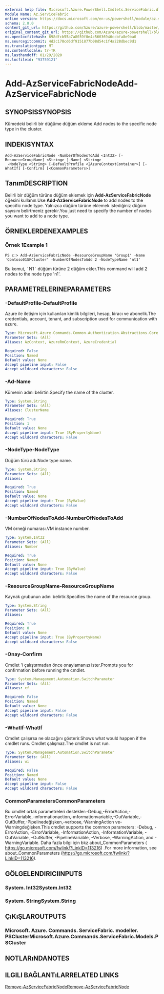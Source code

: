 ```yaml
---
external help file: Microsoft.Azure.PowerShell.Cmdlets.ServiceFabric.dll-Help.xml
Module Name: Az.ServiceFabric
online version: https://docs.microsoft.com/en-us/powershell/module/az.servicefabric/add-azservicefabricnode
schema: 2.0.0
content_git_url: https://github.com/Azure/azure-powershell/blob/master/src/ServiceFabric/ServiceFabric/help/Add-AzServiceFabricNode.md
original_content_git_url: https://github.com/Azure/azure-powershell/blob/master/src/ServiceFabric/ServiceFabric/help/Add-AzServiceFabricNode.md
ms.openlocfilehash: 698dfcb55a7a8039f0e4c56036946ccbfa8e9ba0
ms.sourcegitcommit: 4d2c178cd6df9151877b08d54c1f4a228dbec9d1
ms.translationtype: MT
ms.contentlocale: tr-TR
ms.lasthandoff: 01/29/2020
ms.locfileid: "93759121"
---
```

# <span data-ttu-id="21d9f-101">Add-AzServiceFabricNode</span><span class="sxs-lookup"><span data-stu-id="21d9f-101">Add-AzServiceFabricNode</span></span>

## <span data-ttu-id="21d9f-102">SYNOPSIS</span><span class="sxs-lookup"><span data-stu-id="21d9f-102">SYNOPSIS</span></span>
<span data-ttu-id="21d9f-103">Kümedeki belirli bir düğüme düğüm ekleme.</span><span class="sxs-lookup"><span data-stu-id="21d9f-103">Add nodes to the specific node type in the cluster.</span></span>

## <span data-ttu-id="21d9f-104">INDEKI</span><span class="sxs-lookup"><span data-stu-id="21d9f-104">SYNTAX</span></span>

```
Add-AzServiceFabricNode -NumberOfNodesToAdd <Int32> [-ResourceGroupName] <String> [-Name] <String>
 -NodeType <String> [-DefaultProfile <IAzureContextContainer>] [-WhatIf] [-Confirm] [<CommonParameters>]
```

## <span data-ttu-id="21d9f-105">Tanım</span><span class="sxs-lookup"><span data-stu-id="21d9f-105">DESCRIPTION</span></span>
<span data-ttu-id="21d9f-106">Belirli bir düğüm türüne düğüm eklemek için **Add-AzServiceFabricNode** öğesini kullanın.</span><span class="sxs-lookup"><span data-stu-id="21d9f-106">Use **Add-AzServiceFabricNode** to add nodes to the specific node type.</span></span> <span data-ttu-id="21d9f-107">Yalnızca düğüm türüne eklemek istediğiniz düğüm sayısını belirtmeniz gerekir.</span><span class="sxs-lookup"><span data-stu-id="21d9f-107">You just need to specify the number of nodes you want to add to a node type.</span></span>

## <span data-ttu-id="21d9f-108">ÖRNEKLERDEN</span><span class="sxs-lookup"><span data-stu-id="21d9f-108">EXAMPLES</span></span>

### <span data-ttu-id="21d9f-109">Örnek 1</span><span class="sxs-lookup"><span data-stu-id="21d9f-109">Example 1</span></span>
```
PS c:> Add-AzServiceFabricNode -ResourceGroupName 'Group1' -Name 'Contoso01SFCluster' -NumberOfNodesToAdd 2 -NodeTypeName 'nt1'
```

<span data-ttu-id="21d9f-110">Bu komut, ' N1 ' düğüm türüne 2 düğüm ekler.</span><span class="sxs-lookup"><span data-stu-id="21d9f-110">This command will add 2 nodes to the node type 'n1'.</span></span>

## <span data-ttu-id="21d9f-111">PARAMETRELERINE</span><span class="sxs-lookup"><span data-stu-id="21d9f-111">PARAMETERS</span></span>

### <span data-ttu-id="21d9f-112">-DefaultProfile</span><span class="sxs-lookup"><span data-stu-id="21d9f-112">-DefaultProfile</span></span>
<span data-ttu-id="21d9f-113">Azure ile iletişim için kullanılan kimlik bilgileri, hesap, kiracı ve abonelik.</span><span class="sxs-lookup"><span data-stu-id="21d9f-113">The credentials, account, tenant, and subscription used for communication with azure.</span></span>

```yaml
Type: Microsoft.Azure.Commands.Common.Authentication.Abstractions.Core.IAzureContextContainer
Parameter Sets: (All)
Aliases: AzContext, AzureRmContext, AzureCredential

Required: False
Position: Named
Default value: None
Accept pipeline input: False
Accept wildcard characters: False
```

### <span data-ttu-id="21d9f-114">-Ad</span><span class="sxs-lookup"><span data-stu-id="21d9f-114">-Name</span></span>
<span data-ttu-id="21d9f-115">Kümenin adını belirtin.</span><span class="sxs-lookup"><span data-stu-id="21d9f-115">Specify the name of the cluster.</span></span>

```yaml
Type: System.String
Parameter Sets: (All)
Aliases: ClusterName

Required: True
Position: 1
Default value: None
Accept pipeline input: True (ByPropertyName)
Accept wildcard characters: False
```

### <span data-ttu-id="21d9f-116">-NodeType</span><span class="sxs-lookup"><span data-stu-id="21d9f-116">-NodeType</span></span>
<span data-ttu-id="21d9f-117">Düğüm türü adı.</span><span class="sxs-lookup"><span data-stu-id="21d9f-117">Node type name.</span></span>

```yaml
Type: System.String
Parameter Sets: (All)
Aliases:

Required: True
Position: Named
Default value: None
Accept pipeline input: True (ByValue)
Accept wildcard characters: False
```

### <span data-ttu-id="21d9f-118">-NumberOfNodesToAdd</span><span class="sxs-lookup"><span data-stu-id="21d9f-118">-NumberOfNodesToAdd</span></span>
<span data-ttu-id="21d9f-119">VM örneği numarası.</span><span class="sxs-lookup"><span data-stu-id="21d9f-119">VM instance number.</span></span>

```yaml
Type: System.Int32
Parameter Sets: (All)
Aliases: Number

Required: True
Position: Named
Default value: None
Accept pipeline input: True (ByValue)
Accept wildcard characters: False
```

### <span data-ttu-id="21d9f-120">-ResourceGroupName</span><span class="sxs-lookup"><span data-stu-id="21d9f-120">-ResourceGroupName</span></span>
<span data-ttu-id="21d9f-121">Kaynak grubunun adını belirtir.</span><span class="sxs-lookup"><span data-stu-id="21d9f-121">Specifies the name of the resource group.</span></span>

```yaml
Type: System.String
Parameter Sets: (All)
Aliases:

Required: True
Position: 0
Default value: None
Accept pipeline input: True (ByPropertyName)
Accept wildcard characters: False
```

### <span data-ttu-id="21d9f-122">-Onay</span><span class="sxs-lookup"><span data-stu-id="21d9f-122">-Confirm</span></span>
<span data-ttu-id="21d9f-123">Cmdlet 'i çalıştırmadan önce onaylamanızı ister.</span><span class="sxs-lookup"><span data-stu-id="21d9f-123">Prompts you for confirmation before running the cmdlet.</span></span>

```yaml
Type: System.Management.Automation.SwitchParameter
Parameter Sets: (All)
Aliases: cf

Required: False
Position: Named
Default value: None
Accept pipeline input: False
Accept wildcard characters: False
```

### <span data-ttu-id="21d9f-124">-WhatIf</span><span class="sxs-lookup"><span data-stu-id="21d9f-124">-WhatIf</span></span>
<span data-ttu-id="21d9f-125">Cmdlet çalışırsa ne olacağını gösterir.</span><span class="sxs-lookup"><span data-stu-id="21d9f-125">Shows what would happen if the cmdlet runs.</span></span> <span data-ttu-id="21d9f-126">Cmdlet çalışmaz.</span><span class="sxs-lookup"><span data-stu-id="21d9f-126">The cmdlet is not run.</span></span>

```yaml
Type: System.Management.Automation.SwitchParameter
Parameter Sets: (All)
Aliases: wi

Required: False
Position: Named
Default value: None
Accept pipeline input: False
Accept wildcard characters: False
```

### <span data-ttu-id="21d9f-127">CommonParameters</span><span class="sxs-lookup"><span data-stu-id="21d9f-127">CommonParameters</span></span>
<span data-ttu-id="21d9f-128">Bu cmdlet ortak parametreleri destekler:-Debug,-ErrorAction,-ErrorVariable,-ınformationaction,-ınformationvariable,-OutVariable,-OutBuffer,-Pipelinedeğişken,-verbose,-WarningAction ve-Warningdeğişken.</span><span class="sxs-lookup"><span data-stu-id="21d9f-128">This cmdlet supports the common parameters: -Debug, -ErrorAction, -ErrorVariable, -InformationAction, -InformationVariable, -OutVariable, -OutBuffer, -PipelineVariable, -Verbose, -WarningAction, and -WarningVariable.</span></span> <span data-ttu-id="21d9f-129">Daha fazla bilgi için bkz about_CommonParameters ( https://go.microsoft.com/fwlink/?LinkID=113216) .</span><span class="sxs-lookup"><span data-stu-id="21d9f-129">For more information, see about_CommonParameters (https://go.microsoft.com/fwlink/?LinkID=113216).</span></span>

## <span data-ttu-id="21d9f-130">GÖLGELENDIRICI</span><span class="sxs-lookup"><span data-stu-id="21d9f-130">INPUTS</span></span>

### <span data-ttu-id="21d9f-131">System. Int32</span><span class="sxs-lookup"><span data-stu-id="21d9f-131">System.Int32</span></span>

### <span data-ttu-id="21d9f-132">System. String</span><span class="sxs-lookup"><span data-stu-id="21d9f-132">System.String</span></span>

## <span data-ttu-id="21d9f-133">ÇıKıŞLAR</span><span class="sxs-lookup"><span data-stu-id="21d9f-133">OUTPUTS</span></span>

### <span data-ttu-id="21d9f-134">Microsoft. Azure. Commands. ServiceFabric. modeller. PSCluster</span><span class="sxs-lookup"><span data-stu-id="21d9f-134">Microsoft.Azure.Commands.ServiceFabric.Models.PSCluster</span></span>

## <span data-ttu-id="21d9f-135">NOTLARıNDA</span><span class="sxs-lookup"><span data-stu-id="21d9f-135">NOTES</span></span>

## <span data-ttu-id="21d9f-136">ILGILI BAĞLANTıLAR</span><span class="sxs-lookup"><span data-stu-id="21d9f-136">RELATED LINKS</span></span>

[<span data-ttu-id="21d9f-137">Remove-AzServiceFabricNode</span><span class="sxs-lookup"><span data-stu-id="21d9f-137">Remove-AzServiceFabricNode</span></span>](./Remove-AzServiceFabricNode.md)
